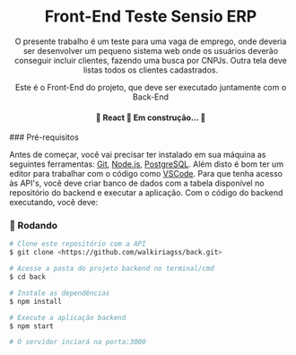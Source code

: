 <h1 align="center">Front-End Teste Sensio ERP</h1>
<p align="center">O presente trabalho é um teste para uma vaga de emprego, onde deveria ser desenvolver um pequeno sistema web onde os usuários deverão
conseguir incluir clientes, fazendo uma busca por CNPJs. Outra tela deve listas todos os clientes cadastrados.</p>
<p align="center">Este é o Front-End do projeto, que deve ser executado juntamente com o Back-End</p>
<h4 align="center"> 
	🚧  React  🚀 Em construção...  🚧
</h4>
### Pré-requisitos

Antes de começar, você vai precisar ter instalado em sua máquina as seguintes ferramentas:
[Git](https://git-scm.com), [Node.js](https://nodejs.org/en/), [PostgreSQL](https://www.postgresql.org/).
Além disto é bom ter um editor para trabalhar com o código como [VSCode](https://code.visualstudio.com/).
Para que tenha acesso às API's, você deve criar banco de dados com a tabela disponível no repositório do backend e executar a aplicação.
Com o código do backend executando, você deve:
### 🎲 Rodando 

```bash
# Clone este repositório com a API
$ git clone <https://github.com/walkiriagss/back.git>

# Acesse a pasta do projeto backend no terminal/cmd
$ cd back

# Instale as dependências
$ npm install

# Execute a aplicação backend
$ npm start

# O servidor inciará na porta:3000 

```
